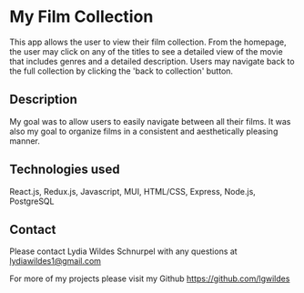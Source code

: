 # My Film Collection

This app allows the user to view their film collection. From the homepage, the user may click on any of the titles to see a detailed view of the movie that includes genres and a detailed description. Users may navigate back to the full collection by clicking the 'back to collection' button. 

## Description

My goal was to allow users to easily navigate between all their films. It was also my goal to organize films in a consistent and aesthetically pleasing manner. 


## Technologies used

React.js, 
Redux.js, 
Javascript, 
MUI, 
HTML/CSS, 
Express, 
Node.js, 
PostgreSQL


## Contact
Please contact Lydia Wildes Schnurpel with any questions at  lydiawildes1@gmail.com 

For more of my projects please visit my Github https://github.com/lgwildes

